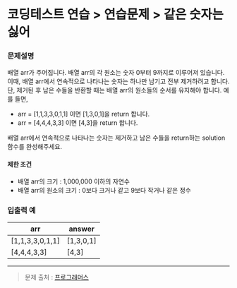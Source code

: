 # 코딩테스트 연습 > 연습문제 > 같은 숫자는 싫어 

### 문제설명
배열 arr가 주어집니다. 배열 arr의 각 원소는 숫자 0부터 9까지로 이루어져 있습니다. 이때, 배열 arr에서 연속적으로 나타나는 숫자는 하나만 남기고 전부 제거하려고 합니다. <br/>
단, 제거된 후 남은 수들을 반환할 때는 배열 arr의 원소들의 순서를 유지해야 합니다. 예를 들면,
- arr = [1,1,3,3,0,1,1] 이면 [1,3,0,1]을 return 합니다. 
- arr = [4,4,4,3,3] 이면 [4,3]을 return 합니다.

배열 arr에서 연속적으로 나타나는 숫자는 제거하고 남은 수들을 return하는 solution 함수를 완성해주세요.

#### 제한 조건
- 배열 arr의 크기 : 1,000,000 이하의 자연수 
- 배열 arr의 원소의 크기 : 0보다 크거나 같고 9보다 작거나 같은 정수 

### 입출력 예
|arr | answer|
|---|---|
|[1,1,3,3,0,1,1]|[1,3,0,1]
|[4,4,4,3,3]|[4,3]


---
> 문제 출처 : [프로그래머스](https://programmers.co.kr/learn/courses/30/lessons/12906)